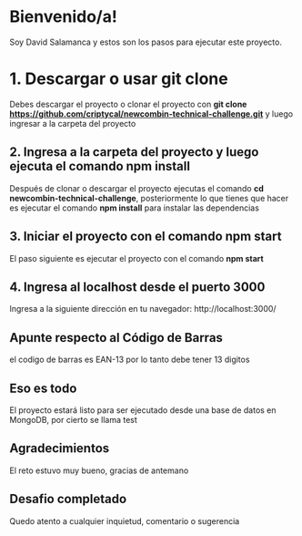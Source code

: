 # Bienvenido/a!

Soy David Salamanca y estos son los pasos para ejecutar este proyecto.


# 1. Descargar o usar git clone

Debes descargar el proyecto o clonar el proyecto con **git clone https://github.com/criptycal/newcombin-technical-challenge.git** y luego ingresar a la carpeta del proyecto

## 2. Ingresa a la carpeta del proyecto y luego ejecuta el comando npm install

Después de clonar o descargar el proyecto ejecutas el comando **cd newcombin-technical-challenge**, posteriormente lo que tienes que hacer es ejecutar el comando **npm install** para instalar las dependencias

## 3. Iniciar el proyecto con el comando npm start

El paso siguiente es ejecutar el proyecto con el comando **npm start**

## 4. Ingresa al localhost desde el puerto 3000

Ingresa a la siguiente dirección en tu navegador: http://localhost:3000/

## Apunte respecto al Código de Barras

el codigo de barras es EAN-13 por lo tanto debe tener 13 digitos


## Eso es todo

El proyecto estará listo para ser ejecutado desde una base de datos en MongoDB, por cierto se llama test


## Agradecimientos

El reto estuvo muy bueno, gracias de antemano


## Desafio completado
Quedo atento a cualquier inquietud, comentario o sugerencia
